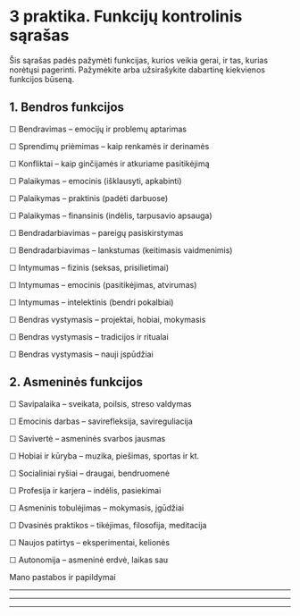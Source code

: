 # 3 praktika. Funkcijų kontrolinis sąrašas

Šis sąrašas padės pažymėti funkcijas, kurios veikia gerai, ir tas, kurias norėtųsi pagerinti. Pažymėkite arba užsirašykite dabartinę kiekvienos funkcijos būseną.

## 1. Bendros funkcijos

☐ Bendravimas – emocijų ir problemų aptarimas

☐ Sprendimų priėmimas – kaip renkamės ir derinamės

☐ Konfliktai – kaip ginčijamės ir atkuriame pasitikėjimą

☐ Palaikymas – emocinis (išklausyti, apkabinti)

☐ Palaikymas – praktinis (padėti darbuose)

☐ Palaikymas – finansinis (indėlis, tarpusavio apsauga)

☐ Bendradarbiavimas – pareigų pasiskirstymas

☐ Bendradarbiavimas – lankstumas (keitimasis vaidmenimis)

☐ Intymumas – fizinis (seksas, prisilietimai)

☐ Intymumas – emocinis (pasitikėjimas, atvirumas)

☐ Intymumas – intelektinis (bendri pokalbiai)

☐ Bendras vystymasis – projektai, hobiai, mokymasis

☐ Bendras vystymasis – tradicijos ir ritualai

☐ Bendras vystymasis – nauji įspūdžiai

## 2. Asmeninės funkcijos

☐ Savipalaika – sveikata, poilsis, streso valdymas

☐ Emocinis darbas – savirefleksija, savireguliacija

☐ Savivertė – asmeninės svarbos jausmas

☐ Hobiai ir kūryba – muzika, piešimas, sportas ir kt.

☐ Socialiniai ryšiai – draugai, bendruomenė

☐ Profesija ir karjera – indėlis, pasiekimai

☐ Asmeninis tobulėjimas – mokymasis, įgūdžiai

☐ Dvasinės praktikos – tikėjimas, filosofija, meditacija

☐ Naujos patirtys – eksperimentai, kelionės

☐ Autonomija – asmeninė erdvė, laikas sau

Mano pastabos ir papildymai
____________________________________________________________
____________________________________________________________
____________________________________________________________
